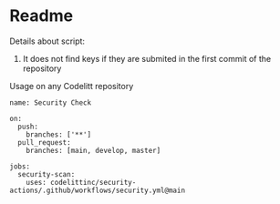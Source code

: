 # Readme

Details about script:

1. It does not find keys if they are submited in the first commit of the repository

Usage on any Codelitt repository

```
name: Security Check

on:
  push:
    branches: ['**']
  pull_request:
    branches: [main, develop, master]

jobs:
  security-scan:
    uses: codelittinc/security-actions/.github/workflows/security.yml@main
```
